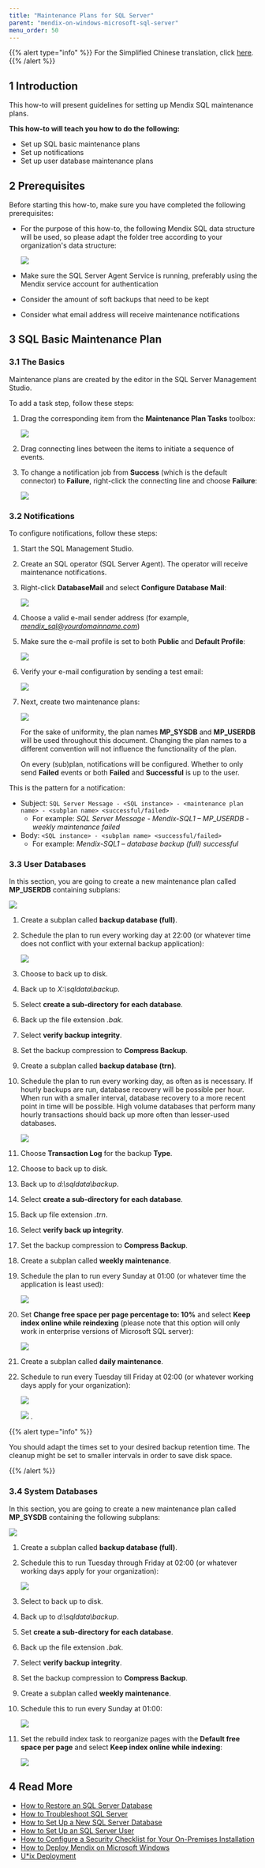 ```yaml
---
title: "Maintenance Plans for SQL Server"
parent: "mendix-on-windows-microsoft-sql-server"
menu_order: 50
---
```


{{% alert type="info" %}}
For the Simplified Chinese translation, click [here]().
{{% /alert %}}

## 1 Introduction

This how-to will present guidelines for setting up Mendix SQL maintenance plans.

**This how-to will teach you how to do the following:**

* Set up SQL basic maintenance plans
* Set up notifications
* Set up user database maintenance plans

## 2 Prerequisites

Before starting this how-to, make sure you have completed the following prerequisites:

* For the purpose of this how-to, the following Mendix SQL data structure will be used, so please adapt the folder tree according to your organization's data structure:

    ![](attachments/mendix-sql-maintenance-plans/18580650.jpg)

* Make sure the SQL Server Agent Service is running, preferably using the Mendix service account for authentication
* Consider the amount of soft backups that need to be kept
* Consider what email address will receive maintenance notifications

## 3 SQL Basic Maintenance Plan

### 3.1 The Basics

Maintenance plans are created by the editor in the SQL Server Management Studio.

To add a task step, follow these steps:

1. Drag the corresponding item from the **Maintenance Plan Tasks** toolbox:

    ![](attachments/mendix-sql-maintenance-plans/18580649.jpg)

2. Drag connecting lines between the items to initiate a sequence of events.
3. To change a notification job from **Success** (which is the default connector) to **Failure**, right-click the connecting line and choose **Failure**:

    ![](attachments/mendix-sql-maintenance-plans/18580648.jpg)

### 3.2 Notifications

To configure notifications, follow these steps:

1. Start the SQL Management Studio.
2. Create an SQL operator (SQL Server Agent). The operator will receive maintenance notifications.
3. Right-click **DatabaseMail** and select **Configure Database Mail**:

    ![](attachments/mendix-sql-maintenance-plans/18580653.png)

4. Choose a valid e-mail sender address (for example, *mendix_sql@yourdomainname.com*)
5. Make sure the e-mail profile is set to both **Public** and **Default Profile**:

    ![](attachments/mendix-sql-maintenance-plans/18580663.png)

6. Verify your e-mail configuration by sending a test email:

    ![](attachments/mendix-sql-maintenance-plans/18580662.png)

7. Next, create two maintenance plans:

    ![](attachments/mendix-sql-maintenance-plans/18580661.png)

    For the sake of uniformity, the plan names **MP_SYSDB** and **MP_USERDB** will be used throughout this document. Changing the plan names to a different convention will not influence the functionality of the plan.

    On every (sub)plan, notifications will be configured. Whether to only send **Failed** events or both **Failed** and **Successful** is up to the user.

This is the pattern for a notification:

* Subject: `SQL Server Message - <SQL instance> - <maintenance plan name> - <subplan name> <successful/failed>`
    * For example: *SQL Server Message - Mendix-SQL1 – MP_USERDB - weekly maintenance failed*
* Body: `<SQL instance> - <subplan name> <successful/failed>`
    * For example: *Mendix-SQL1 – database backup (full) successful*

### 3.3 User Databases

In this section, you are going to create a new maintenance plan called **MP_USERDB** containing subplans:

![](attachments/mendix-sql-maintenance-plans/18580660.png)

1. Create a subplan called **backup database (full)**.
2. Schedule the plan to run every working day at 22:00 (or whatever time does not conflict with your external backup application):

    ![](attachments/mendix-sql-maintenance-plans/18580667.png)

3. Choose to back up to disk.
4. Back up to *X:\sqldata\backup*.
5. Select **create a sub-directory for each database**.
6. Back up the file extension *.bak*.
7. Select **verify backup integrity**.
8. Set the backup compression to **Compress Backup**.
9. Create a subplan called **backup database (trn)**.
10. Schedule the plan to run every working day, as often as is necessary. If hourly backups are run, database recovery will be possible per hour. When run with a smaller interval, database recovery to a more recent point in time will be possible. High volume databases that perform many hourly transactions should back up more often than lesser-used databases.

    ![](attachments/mendix-sql-maintenance-plans/18580666.png)

11. Choose **Transaction Log** for the backup **Type**.
12. Choose to back up to disk.
13. Back up to *d:\sqldata\backup*.
14. Select **create a sub-directory for each database**.
15. Back up file extension *.trn*.
16. Select **verify back up integrity**.
17. Set the backup compression to **Compress Backup**.
18. Create a subplan called **weekly maintenance**.
19. Schedule the plan to run every Sunday at 01:00 (or whatever time the application is least used):

    ![](attachments/mendix-sql-maintenance-plans/18580665.png)

20. Set **Change free space per page percentage to: 10%** and select **Keep index online while reindexing** (please note that this option will only work in enterprise versions of Microsoft SQL server):

    ![](attachments/mendix-sql-maintenance-plans/18580659.png)

21. Create a subplan called **daily maintenance**.
22. Schedule to run every Tuesday till Friday at 02:00 (or whatever working days apply for your organization):

    ![](attachments/mendix-sql-maintenance-plans/18580668.png)

    ![](attachments/mendix-sql-maintenance-plans/18580658.png) .

{{% alert type="info" %}}

You should adapt the times set to your desired backup retention time. The cleanup might be set to smaller intervals in order to save disk space.

{{% /alert %}}

### 3.4 System Databases

In this section, you are going to create a new maintenance plan called **MP_SYSDB** containing the following subplans:

![](attachments/mendix-sql-maintenance-plans/18580652.png)

1. Create a subplan called **backup database (full)**.
2. Schedule this to run Tuesday through Friday at 02:00 (or whatever working days apply for your organization):

    ![](attachments/mendix-sql-maintenance-plans/18580654.png)

3. Select to back up to disk.
4. Back up to *d:\sqldata\backup*.
5. Set **create a sub-directory for each database**.
6. Back up the file extension *.bak*.
7. Select **verify backup integrity**.
8. Set the backup compression to **Compress Backup**.
9. Create a subplan called **weekly maintenance**.
10. Schedule this to run every Sunday at 01:00:

    ![](attachments/mendix-sql-maintenance-plans/18580651.png)

11. Set the rebuild index task to reorganize pages with the **Default free space per page** and select **Keep index online while indexing**:

    ![](attachments/mendix-sql-maintenance-plans/18580655.png)

## 4 Read More

* [How to Restore an SQL Server Database](restoring-a-sql-server-database)
* [How to Troubleshoot SQL Server](troubleshooting-sql-server)
* [How to Set Up a New SQL Server Database](setting-up-a-new-sql-server-database)
* [How to Set Up an SQL Server User](setting-up-a-sql-server-user)
* [How to Configure a Security Checklist for Your On-Premises Installation](security-checklist-for-your-on-premises-installation)
* [How to Deploy Mendix on Microsoft Windows](deploy-mendix-on-microsoft-windows)
* [U*ix Deployment](unix-like)
